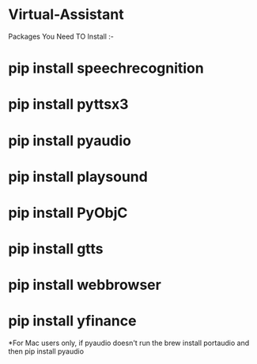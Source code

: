 # Virtual-Assistant

Packages You Need TO Install :- 

# pip install speechrecognition
# pip install pyttsx3
# pip install pyaudio
# pip install playsound
# pip install PyObjC
# pip install gtts
# pip install webbrowser
# pip install yfinance

*For Mac users only, if pyaudio doesn't run the brew install portaudio 
and then pip install pyaudio

